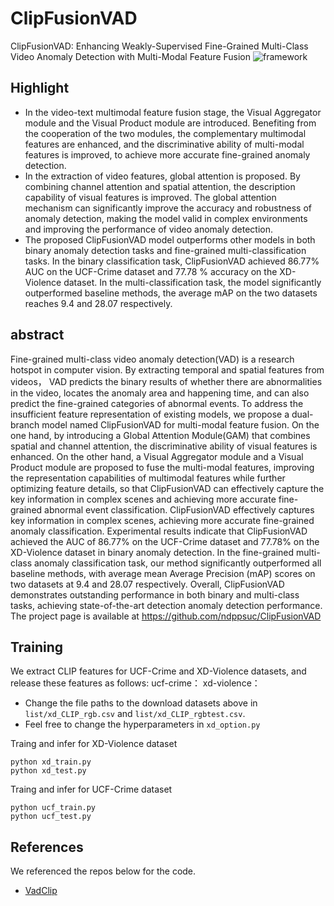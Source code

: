 # ClipFusionVAD
ClipFusionVAD: Enhancing Weakly-Supervised Fine-Grained Multi-Class Video Anomaly Detection with Multi-Modal Feature Fusion
![framework](data/framework.png)



## Highlight

- In the video-text multimodal feature fusion stage, the Visual Aggregator module and the Visual Product module are introduced. Benefiting from the cooperation of the two modules, the complementary multimodal features are enhanced, and the discriminative ability of multi-modal features is improved, to achieve more accurate fine-grained anomaly detection.
- In the extraction of video features, global attention is proposed. By combining channel attention and spatial attention, the description capability of visual features is improved. The global attention mechanism can significantly improve the accuracy and robustness of anomaly detection, making the model valid in complex environments and improving the performance of video anomaly detection.
- The proposed ClipFusionVAD model outperforms other models in both binary anomaly detection tasks and fine-grained multi-classification tasks. In the binary classification task, ClipFusionVAD achieved 86.77% AUC on the UCF-Crime dataset and 77.78 % accuracy on the XD-Violence dataset. In the multi-classification task, the model significantly outperformed baseline methods, the average mAP on the two datasets reaches 9.4 and 28.07 respectively.



## abstract
Fine-grained multi-class video anomaly detection(VAD) is a research hotspot in computer vision. By extracting temporal and spatial features from videos， VAD predicts the binary results of whether there are abnormalities in the video, locates the anomaly area and happening time, and can also predict the fine-grained categories of abnormal events. 
To address the insufficient feature representation of existing models, we propose a dual-branch model named ClipFusionVAD for multi-modal feature fusion. On the one hand, by introducing a Global Attention Module(GAM) that combines spatial and channel attention, the discriminative ability of visual features is enhanced. On the other hand, a Visual Aggregator module and a Visual Product module are proposed to fuse the multi-modal features, improving the representation capabilities of multimodal features while further optimizing feature details,  so that ClipFusionVAD can effectively capture the key information in complex scenes and achieving more accurate fine-grained abnormal event classification.  ClipFusionVAD effectively captures key information in complex scenes, achieving more accurate fine-grained anomaly classification. Experimental results indicate that ClipFusionVAD achieved the AUC of 86.77%  on the UCF-Crime dataset and 77.78% on the XD-Violence dataset in binary anomaly detection. In the fine-grained multi-class anomaly classification task, our method significantly outperformed all baseline methods, with average mean Average Precision (mAP) scores on two datasets at 9.4 and 28.07 respectively.  Overall, ClipFusionVAD demonstrates outstanding performance in both binary and multi-class tasks, achieving state-of-the-art detection anomaly detection performance. The project page is available at https://github.com/ndppsuc/ClipFusionVAD


## Training
We extract CLIP features for UCF-Crime and XD-Violence datasets, and release these features as follows:
ucf-crime：
xd-violence：

- Change the file paths to the download datasets above in `list/xd_CLIP_rgb.csv` and `list/xd_CLIP_rgbtest.csv`. 
- Feel free to change the hyperparameters in `xd_option.py`

Traing and infer for XD-Violence dataset
```
python xd_train.py
python xd_test.py
```
Traing and infer for UCF-Crime dataset
```
python ucf_train.py
python ucf_test.py
```


## References
We referenced the repos below for the code.
* [VadClip](https://github.com/nwpu-zxr/VadCLIP)

